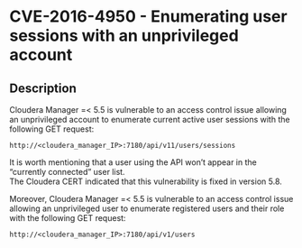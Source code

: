 CVE-2016-4950 - Enumerating user sessions with an unprivileged account
======================================================================

Description
-----------
Cloudera Manager =< 5.5 is vulnerable to an access control issue allowing an unprivileged account to enumerate current active user sessions with the following GET request:
```
http://<cloudera_manager_IP>:7180/api/v11/users/sessions
```
It is worth mentioning that a user using the API won’t appear in the “currently connected” user list.  
The Cloudera CERT indicated that this vulnerability is fixed in version 5.8.  

Moreover, Cloudera Manager =< 5.5 is vulnerable to an access control issue allowing an unprivileged user to enumerate registered users and their role with the following GET request:
```
http://<cloudera_manager_IP>:7180/api/v1/users
```